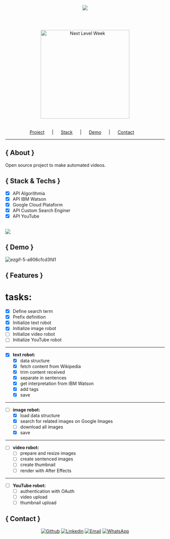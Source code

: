<div id="status" align="center">
        <img src="https://img.shields.io/badge/STATUS-DEVELOPMENT-brightgreen"/>
</div>

<br/><br/>
<div id="header">
        <div align="center">
            <img id="logo" alt="Next Level Week" src="https://user-images.githubusercontent.com/53456120/96464513-490ebc80-11fe-11eb-8c25-b4fd84e3978c.png" height="280px" />
    </div>
    <br/> <br/>
    <div align="center">
      <a href="#project">Project</a>&nbsp; &nbsp; &nbsp; |&nbsp; &nbsp; &nbsp;
      <a href="#stack">Stack</a>&nbsp; &nbsp; &nbsp; |&nbsp; &nbsp; &nbsp;
      <a href="#demo">Demo</a>&nbsp; &nbsp; &nbsp; |&nbsp; &nbsp; &nbsp;
      <a href="#contact">Contact</a>&nbsp; &nbsp; &nbsp;
    </div>
</div>

<hr/>

<div id="about">

## { About }
Open source project to make automated videos.

</div>

<div id="stack">
       
## { Stack & Techs }
- [x] API Algorithmia
- [x] API IBM Watson
- [x] Google Cloud Plataform
- [x] API Custom Search Enginer
- [x] API YouTube
<br/>
<img src="https://img.shields.io/badge/REST%20API-YES-brightgreen"/>

</div>

<div id="demo">
        
## { Demo }
![ezgif-5-a906cfcd3fd1](https://user-images.githubusercontent.com/34013325/57246263-33f69b80-7013-11e9-97a1-2f84acf2a7fe.gif)
</div>

<div id="features">
        
## { Features }
# tasks:
- [x] Define search term
- [x] Prefix definition
- [x] Initialize text robot
- [x] Initialize image robot
- [ ] Initialize video robot
- [ ] Initialize YouTube robot
---
- [x] **text robot:**
  - [x] data structure
  - [x] fetch content from Wikipedia
  - [x] trim content received
  - [x] separate in sentences
  - [x] get interpretation from IBM Watson
  - [x] add tags
  - [x] save
---
- [ ] **image robot:**
  - [x] load data structure
  - [x] search for related images on Google Images
  - [ ] download all images
  - [x] save
---
- [ ] **video robot:**
  - [ ] prepare and resize images
  - [ ] create sentenced images
  - [ ] create thumbnail
  - [ ] render with After Effects
---
- [ ] **YouTube robot:**
  - [ ] authentication with OAuth
  - [ ] video upload
  - [ ] thumbnail upload
</div>

<div id="contact">
        
## { Contact }

  <p align="center">
       <a href="https://github.com/procarrera" target="_blank" >
        <img alt="Github" src="https://img.shields.io/badge/github-%23100000.svg?&style=for-the-badge&logo=github&logoColor=white"></a>
      <a href="https://www.linkedin.com/in/procarrera/" target="_blank" >
        <img alt="Linkedin" src="https://img.shields.io/badge/linkedin-%230077B5.svg?&style=for-the-badge&logo=linkedin&logoColor=white"></a>
      <a href="mailto:procarrera@gmail.com" target="_blank" >
        <img alt="Email" src="https://img.shields.io/badge/gmail-D14836?&style=for-the-badge&logo=gmail&logoColor=white"></a> 
      <a href="https://api.whatsapp.com/send?phone=5521986816996" target="_blank" >
        <img alt="WhatsApp" src="https://img.shields.io/badge/WHATSAPP-25D366?&style=for-the-badge&logo=whatsapp&logoColor=white"></a>
     </p>
     
 </div>
